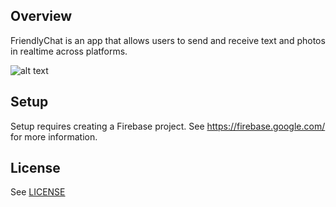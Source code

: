## Overview

FriendlyChat is an app that allows users to send and receive text and photos in realtime across platforms.

![alt text](https://i.ibb.co/qsc8NXW/Screenshot-304.png)

## Setup

Setup requires creating a Firebase project. See https://firebase.google.com/ for more information.

## License
See [LICENSE](LICENSE)
